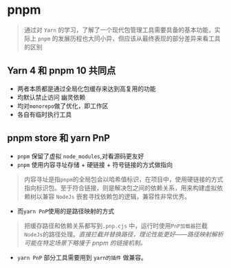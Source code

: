 # pnpm
> 通过对 `Yarn` 的学习，了解了一个现代包管理工具需要具备的基本功能，实际上 `pnpm` 的发展历程也大同小异，但应该从最终表现的部分差异来看工具的区别

## Yarn 4 和 pnpm 10 共同点
+ 两者本质都是通过全局化包缓存来达到高复用的功能
+ 均默认禁止访问 幽灵依赖
+ 均对`monorepo`做了优化，即工作区
+ 各自有临时执行工具


## pnpm store 和 yarn PnP
+ `pnpm` 保留了虚拟 `node_modules`,对看源码更友好
+ `pnpm` 使用内容寻址存储 + 硬链接 + 符号链接的方式做指向
> 内容寻址是指`pnpm`的全局包会以哈希值标识，在项目中，使用硬链接的方式指向标识包。至于符合链接，则是解决包之间的依赖关系，用来构建虚拟依赖树以兼容
> `NodeJs` 嵌套寻找依赖包的逻辑，兼容性非常优秀。
+ 而`yarn PnP`使用的是路径映射的方式
> 把缓存路径和依赖关系都写到`.pnp.cjs` 中，运行时使用`PnP加载器`拦截`NodeJs`的路径处理。*直接拦截并替换路径，理论性能更好——路径映射解析可能在特定场景下略慢于 pnpm 的链接机制。*
+ `yarn PnP` 部分工具需要用到 `yarn的插件` 做兼容。
